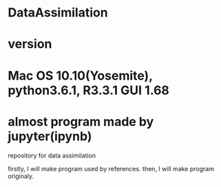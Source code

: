 # DataAssimilation

# version
# Mac OS 10.10(Yosemite), python3.6.1, R3.3.1 GUI 1.68
# almost program made by jupyter(ipynb)

repository for data assimilation

firstly, I will make program used by references.
then, I will make program originaly.
